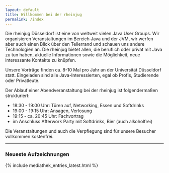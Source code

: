 ```yaml
---
layout: default
title: Willkommen bei der rheinjug
permalink: /index
---
```



Die rheinjug Düsseldorf ist eine von weltweit vielen Java User Groups.
Wir organisieren Veranstaltungen im Bereich Java und der JVM, wir werfen
aber auch einen Blick über den Tellerrand und schauen uns andere Technologien an.
Die rheinjug bietet allen, die beruflich oder privat mit Java zu tun haben,
aktuelle Informationen sowie die Möglichkeit, neue interessante Kontakte zu knüpfen.

Unsere Vorträge finden ca. 8-10 Mal pro Jahr an der Universität Düsseldorf statt.
Eingeladen sind alle Java-Interessierten, egal ob Profis, Studierende oder Privatleute.

Der Ablauf einer Abendveranstaltung bei der rheinjug ist folgendermaßen strukturiert:

* 18:30 - 19:00 Uhr: Türen auf, Networking, Essen und Softdrinks
* 19:00 - 19:15 Uhr: Ansagen, Verlosung
* 19:15 - ca. 20:45 Uhr: Fachvortrag
* im Anschluss Afterwork Party mit Softdrinks, Bier (auch alkoholfrei)

Die Veranstaltungen und auch die Verpflegung sind für unsere Besucher vollkommen kostenfrei.

----

### Neueste Aufzeichnungen

{% include mediathek_entries_latest.html %}

